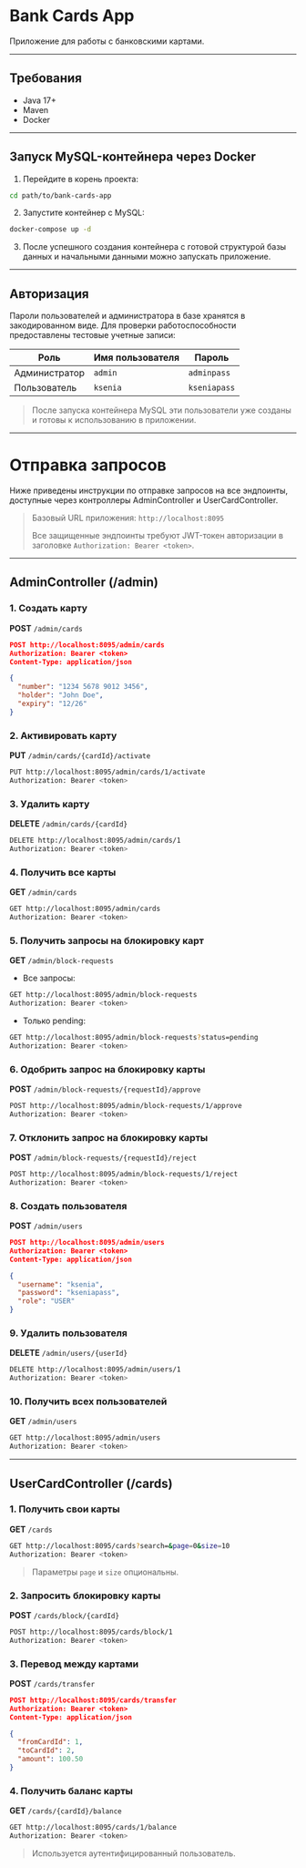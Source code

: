 # Bank Cards App

Приложение для работы с банковскими картами.

---

## Требования

* Java 17+
* Maven
* Docker

---

## Запуск MySQL-контейнера через Docker

1. Перейдите в корень проекта:

```bash
cd path/to/bank-cards-app
```

2. Запустите контейнер с MySQL:

```bash
docker-compose up -d
```

3. После успешного создания контейнера с готовой структурой базы данных и начальными данными можно запускать приложение.

---

## Авторизация

Пароли пользователей и администратора в базе хранятся в закодированном виде.
Для проверки работоспособности предоставлены тестовые учетные записи:

| Роль          | Имя пользователя | Пароль       |
| ------------- | ---------------- | ------------ |
| Администратор | `admin`          | `adminpass`  |
| Пользователь  | `ksenia`         | `kseniapass` |

> После запуска контейнера MySQL эти пользователи уже созданы и готовы к использованию в приложении.

---

# Отправка запросов

Ниже приведены инструкции по отправке запросов на все эндпоинты, доступные через контроллеры AdminController и UserCardController.

> Базовый URL приложения: `http://localhost:8095`
>
> Все защищенные эндпоинты требуют JWT-токен авторизации в заголовке `Authorization: Bearer <token>`.

---

## AdminController (/admin)

### 1. Создать карту

**POST** `/admin/cards`

```json
POST http://localhost:8095/admin/cards
Authorization: Bearer <token>
Content-Type: application/json

{
  "number": "1234 5678 9012 3456",
  "holder": "John Doe",
  "expiry": "12/26"
}
```

### 2. Активировать карту

**PUT** `/admin/cards/{cardId}/activate`

```bash
PUT http://localhost:8095/admin/cards/1/activate
Authorization: Bearer <token>
```

### 3. Удалить карту

**DELETE** `/admin/cards/{cardId}`

```bash
DELETE http://localhost:8095/admin/cards/1
Authorization: Bearer <token>
```

### 4. Получить все карты

**GET** `/admin/cards`

```bash
GET http://localhost:8095/admin/cards
Authorization: Bearer <token>
```

### 5. Получить запросы на блокировку карт

**GET** `/admin/block-requests`

* Все запросы:

```bash
GET http://localhost:8095/admin/block-requests
Authorization: Bearer <token>
```

* Только pending:

```bash
GET http://localhost:8095/admin/block-requests?status=pending
Authorization: Bearer <token>
```

### 6. Одобрить запрос на блокировку карты

**POST** `/admin/block-requests/{requestId}/approve`

```bash
POST http://localhost:8095/admin/block-requests/1/approve
Authorization: Bearer <token>
```

### 7. Отклонить запрос на блокировку карты

**POST** `/admin/block-requests/{requestId}/reject`

```bash
POST http://localhost:8095/admin/block-requests/1/reject
Authorization: Bearer <token>
```

### 8. Создать пользователя

**POST** `/admin/users`

```json
POST http://localhost:8095/admin/users
Authorization: Bearer <token>
Content-Type: application/json

{
  "username": "ksenia",
  "password": "kseniapass",
  "role": "USER"
}
```

### 9. Удалить пользователя

**DELETE** `/admin/users/{userId}`

```bash
DELETE http://localhost:8095/admin/users/1
Authorization: Bearer <token>
```

### 10. Получить всех пользователей

**GET** `/admin/users`

```bash
GET http://localhost:8095/admin/users
Authorization: Bearer <token>
```

---

## UserCardController (/cards)

### 1. Получить свои карты

**GET** `/cards`

```bash
GET http://localhost:8095/cards?search=&page=0&size=10
Authorization: Bearer <token>
```

> Параметры `page` и `size` опциональны.

### 2. Запросить блокировку карты

**POST** `/cards/block/{cardId}`

```bash
POST http://localhost:8095/cards/block/1
Authorization: Bearer <token>
```

### 3. Перевод между картами

**POST** `/cards/transfer`

```json
POST http://localhost:8095/cards/transfer
Authorization: Bearer <token>
Content-Type: application/json

{
  "fromCardId": 1,
  "toCardId": 2,
  "amount": 100.50
}
```

### 4. Получить баланс карты

**GET** `/cards/{cardId}/balance`

```bash
GET http://localhost:8095/cards/1/balance
Authorization: Bearer <token>
```

> Используется аутентифицированный пользователь.